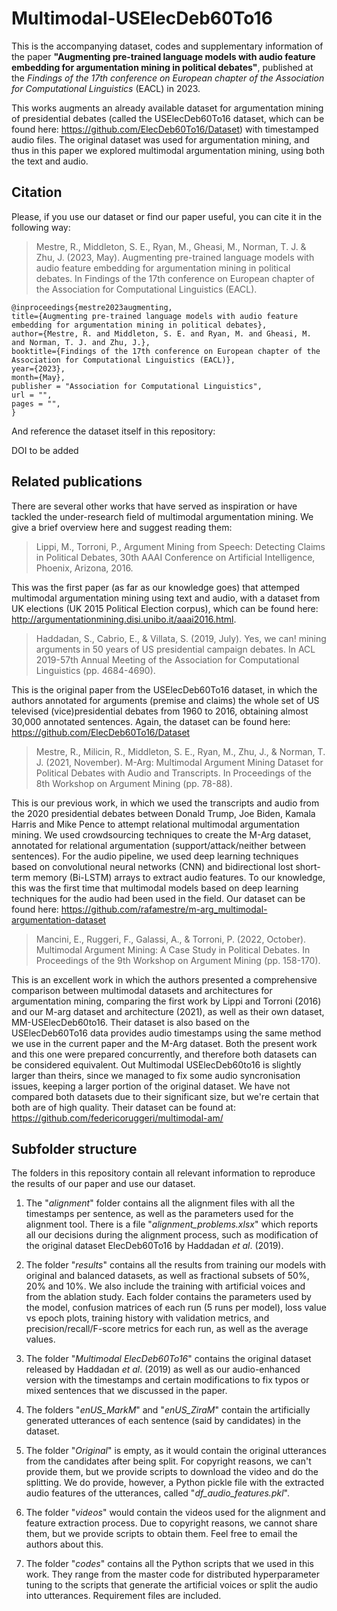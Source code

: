 # Multimodal-USElecDeb60To16

This is the accompanying dataset, codes and supplementary information of the paper **"Augmenting pre-trained language models with audio feature embedding for argumentation mining in political debates"**, published at the *Findings of the 17th conference on European chapter of the Association for Computational Linguistics* (EACL) in 2023.

This works augments an already available dataset for argumentation mining of presidential debates (called the USElecDeb60To16 dataset, which can be found here: https://github.com/ElecDeb60To16/Dataset) with timestamped audio files. The original dataset was used for argumentation mining, and thus in this paper we explored multimodal argumentation mining, using both the text and audio.

## Citation

Please, if you use our dataset or find our paper useful, you can cite it in the following way:

>    Mestre, R., Middleton, S. E., Ryan, M., Gheasi, M., Norman, T. J. & Zhu, J. (2023, May). Augmenting pre-trained language models with audio feature embedding for argumentation mining in political debates. In Findings of the 17th conference on European chapter of the Association for Computational Linguistics (EACL).

```
@inproceedings{mestre2023augmenting,
title={Augmenting pre-trained language models with audio feature embedding for argumentation mining in political debates},
author={Mestre, R. and Middleton, S. E. and Ryan, M. and Gheasi, M. and Norman, T. J. and Zhu, J.},
booktitle={Findings of the 17th conference on European chapter of the Association for Computational Linguistics (EACL)},
year={2023},
month={May},
publisher = "Association for Computational Linguistics",
url = "",
pages = "",
}
```

And reference the dataset itself in this repository:

DOI to be added


## Related publications

There are several other works that have served as inspiration or have tackled the under-research field of multimodal argumentation mining. We give a brief overview here and suggest reading them:

> Lippi, M., Torroni, P., Argument Mining from Speech: Detecting Claims in Political Debates, 30th AAAI Conference on Artificial Intelligence, Phoenix, Arizona, 2016.

This was the first paper (as far as our knowledge goes) that attemped multimodal argumentation mining using text and audio, with a dataset from UK elections (UK 2015 Political Election corpus), which can be found here: http://argumentationmining.disi.unibo.it/aaai2016.html.

> Haddadan, S., Cabrio, E., & Villata, S. (2019, July). Yes, we can! mining arguments in 50 years of US presidential campaign debates. In ACL 2019-57th Annual Meeting of the Association for Computational Linguistics (pp. 4684-4690).

This is the original paper from the USElecDeb60To16 dataset, in which the authors annotated for arguments (premise and claims) the whole set of US televised (vice)presidential debates from 1960 to 2016, obtaining almost 30,000 annotated sentences. Again, the dataset can be found here: https://github.com/ElecDeb60To16/Dataset

>    Mestre, R., Milicin, R., Middleton, S. E., Ryan, M., Zhu, J., & Norman, T. J. (2021, November). M-Arg: Multimodal Argument Mining Dataset for Political Debates with Audio and Transcripts. In Proceedings of the 8th Workshop on Argument Mining (pp. 78-88).

This is our previous work, in which we used the transcripts and audio from the 2020 presidential debates between Donald Trump, Joe Biden, Kamala Harris and Mike Pence to attempt relational multimodal argumentation mining. We used crowdsourcing techniques to create the M-Arg dataset, annotated for relational argumentation (support/attack/neither between sentences). For the audio pipeline, we used deep learning techniques based on convolutional neural networks (CNN) and bidirectional lost short-term memory (Bi-LSTM) arrays to extract audio features. To our knowledge, this was the first time that multimodal models based on deep learning techniques for the audio had been used in the field. Our dataset can be found here: https://github.com/rafamestre/m-arg_multimodal-argumentation-dataset

> Mancini, E., Ruggeri, F., Galassi, A., & Torroni, P. (2022, October). Multimodal Argument Mining: A Case Study in Political Debates. In Proceedings of the 9th Workshop on Argument Mining (pp. 158-170).

This is an excellent work in which the authors presented a comprehensive comparison between multimodal datasets and architectures for argumentation mining, comparing the first work by Lippi and Torroni (2016) and our M-arg dataset and architecture (2021), as well as their own dataset, MM-USElecDeb60to16. Their dataset is also based on the USElecDeb60To16 data provides audio timestamps using the same method we use in the current paper and the M-Arg dataset. Both the present work and this one were prepared concurrently, and therefore both datasets can be considered equivalent. Out Multimodal USElecDeb60to16 is slightly larger than theirs, since we managed to fix some audio syncronisation issues, keeping a larger portion of the original dataset. We have not compared both datasets due to their significant size, but we're certain that both are of high quality. Their dataset can be found at: https://github.com/federicoruggeri/multimodal-am/


## Subfolder structure

The folders in this repository contain all relevant information to reproduce the results of our paper and use our dataset.

1. The "*alignment*" folder contains all the alignment files with all the timestamps per sentence, as well as the parameters used for the alignment tool. There is a file "*alignment_problems.xlsx*" which reports all our decisions during the alignment process, such as modification of the original dataset ElecDeb60To16 by Haddadan *et al*. (2019).

2. The folder "*results*" contains all the results from training our models with original and balanced datasets, as well as fractional subsets of 50%, 20% and 10%. We also include the training with artificial voices and from the ablation study. Each folder contains the parameters used by the model, confusion matrices of each run (5 runs per model), loss value vs epoch plots, training history with validation metrics, and precision/recall/F-score metrics for each run, as well as the average values. 

3. The folder "*Multimodal ElecDeb60To16*" contains the original dataset released by Haddadan *et al*. (2019) as well as our audio-enhanced version with the timestamps and certain modifications to fix typos or mixed sentences that we discussed in the paper.

4. The folders "*enUS_MarkM*" and "*enUS_ZiraM*" contain the artificially generated utterances of each sentence (said by candidates) in the dataset. 

5. The folder "*Original*" is empty, as it would contain the original utterances from the candidates after being split. For copyright reasons, we can't provide them, but we provide scripts to download the video and do the splitting. We do provide, however, a Python pickle file with the extracted audio features of the utterances, called "*df_audio_features.pkl*". 

6. The folder "*videos*" would contain the videos used for the alignment and feature extraction process. Due to copyright reasons, we cannot share them, but we provide scripts to obtain them. Feel free to email the authors about this.

7. The folder "*codes*" contains all the Python scripts that we used in this work. They range from the master code for distributed hyperparameter tuning to the scripts that generate the artificial voices or split the audio into utterances. Requirement files are included.

